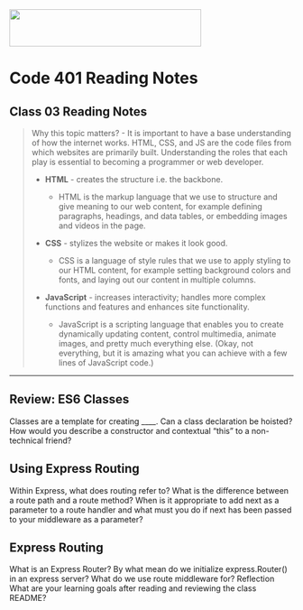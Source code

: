 <img src="https://members-csforall.imgix.net/members/logos/code-fellows-logo-horizontal-2-color-black.png" width="340" height="66">  

# Code 401 Reading Notes

## Class 03 Reading Notes

> Why this topic matters? - It is important to have a base understanding of how the internet works. HTML, CSS, and JS are the code files from which websites are primarily built. Understanding the roles that each play is essential to becoming a programmer or web developer.
>
> - **HTML** - creates the structure i.e. the backbone.
>   - HTML is the markup language that we use to structure and give meaning to our web content, for example defining paragraphs, headings, and data tables, or embedding images and videos in the page.
> - **CSS** - stylizes the website or makes it look good.
>  
>   - CSS is a language of style rules that we use to apply styling to our HTML content, for example setting background colors and fonts, and laying out our content in multiple columns.
> - **JavaScript** - increases interactivity; handles more complex functions and features and enhances site functionality.
>  
>   - JavaScript is a scripting language that enables you to create dynamically updating content, control multimedia, animate images, and pretty much everything else. (Okay, not everything, but it is amazing what you can achieve with a few lines of JavaScript code.)
>  
---

## Review: ES6 Classes

Classes are a template for creating ____.
Can a class declaration be hoisted?
How would you describe a constructor and contextual “this” to a non-technical friend?

## Using Express Routing

Within Express, what does routing refer to?
What is the difference between a route path and a route method?
When is it appropriate to add next as a parameter to a route handler and what must you do if next has been passed to your middleware as a parameter?

## Express Routing

What is an Express Router?
By what mean do we initialize express.Router() in an express server?
What do we use route middleware for?
Reflection
What are your learning goals after reading and reviewing the class README?